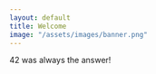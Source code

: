 ```yaml
---
layout: default
title: Welcome
image: "/assets/images/banner.png"
---
```


42 was always the answer!
